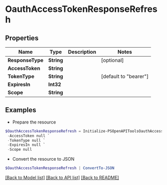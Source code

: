# OauthAccessTokenResponseRefresh
## Properties

Name | Type | Description | Notes
------------ | ------------- | ------------- | -------------
**ResponseType** | **String** |  | [optional] 
**AccessToken** | **String** |  | 
**TokenType** | **String** |  | [default to "bearer"]
**ExpiresIn** | **Int32** |  | 
**Scope** | **String** |  | 

## Examples

- Prepare the resource
```powershell
$OauthAccessTokenResponseRefresh = Initialize-PSOpenAPIToolsOauthAccessTokenResponseRefresh  -ResponseType null `
 -AccessToken null `
 -TokenType null `
 -ExpiresIn null `
 -Scope null
```

- Convert the resource to JSON
```powershell
$OauthAccessTokenResponseRefresh | ConvertTo-JSON
```

[[Back to Model list]](../README.md#documentation-for-models) [[Back to API list]](../README.md#documentation-for-api-endpoints) [[Back to README]](../README.md)

